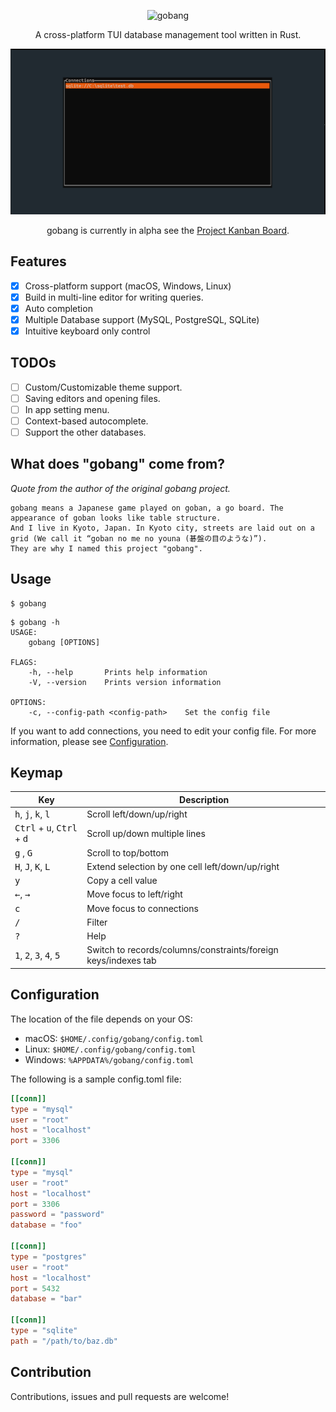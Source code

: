 <div align="center">

![gobang](../resources/logo.png)


A cross-platform TUI database management tool written in Rust.

<img src="gobang.gif"/>

gobang is currently in alpha see the [Project Kanban Board](https://github.com/users/andyslucky/projects/2).
</div>

## Features

- [X] Cross-platform support (macOS, Windows, Linux)
- [X] Build in multi-line editor for writing queries.
- [X] Auto completion
- [X] Multiple Database support (MySQL, PostgreSQL, SQLite)
- [X] Intuitive keyboard only control

## TODOs
- [ ] Custom/Customizable theme support.
- [ ] Saving editors and opening files.
- [ ] In app setting menu.
- [ ] Context-based autocomplete.
- [ ] Support the other databases.

## What does "gobang" come from?
*Quote from the author of the original gobang project.*

    gobang means a Japanese game played on goban, a go board. The appearance of goban looks like table structure. 
    And I live in Kyoto, Japan. In Kyoto city, streets are laid out on a grid (We call it “goban no me no youna (碁盤の目のような)”). 
    They are why I named this project "gobang".


[//]: # (## Installation)

[//]: # ()
[//]: # (### With Homebrew &#40;Linux, macOS&#41;)

[//]: # ()
[//]: # (If you’re using Homebrew or Linuxbrew, install the gobang formula:)

[//]: # ()
[//]: # (```)

[//]: # (brew install tako8ki/tap/gobang)

[//]: # (```)

[//]: # ()
[//]: # (### On Windows)

[//]: # ()
[//]: # (If you're a Windows Scoop user, then you can install gobang from the [official bucket]&#40;https://github.com/ScoopInstaller/Main/blob/master/bucket/gobang.json&#41;:)

[//]: # ()
[//]: # (```)

[//]: # (scoop install gobang)

[//]: # (```)

[//]: # ()
[//]: # (### On NetBSD)

[//]: # ()
[//]: # (If you're a NetBSD user, then you can install gobang from [pkgsrc]&#40;https://pkgsrc.se/databases/gobang&#41;:)

[//]: # ()
[//]: # (```)

[//]: # (pkgin install gobang)

[//]: # (```)

[//]: # ()
[//]: # (### With Cargo &#40;Linux, macOS, Windows&#41;)

[//]: # ()
[//]: # (If you already have a Rust environment set up, you can use the `cargo install` command:)

[//]: # ()
[//]: # (```)

[//]: # (cargo install --version 0.1.0-alpha.5 gobang)

[//]: # (```)

[//]: # ()
[//]: # (### From binaries &#40;Linux, macOS, Windows&#41;)

[//]: # ()
[//]: # (- Download the [latest release binary]&#40;https://github.com/TaKO8Ki/gobang/releases&#41; for your system)

[//]: # (- Set the `PATH` environment variable)

## Usage

```
$ gobang
```

```
$ gobang -h
USAGE:
    gobang [OPTIONS]

FLAGS:
    -h, --help       Prints help information
    -V, --version    Prints version information

OPTIONS:
    -c, --config-path <config-path>    Set the config file
```

If you want to add connections, you need to edit your config file. For more information, please see [Configuration](#Configuration).

## Keymap

| Key | Description |
| ---- | ---- |
| <kbd>h</kbd>, <kbd>j</kbd>, <kbd>k</kbd>, <kbd>l</kbd> | Scroll left/down/up/right |
| <kbd>Ctrl</kbd> + <kbd>u</kbd>, <kbd>Ctrl</kbd> + <kbd>d</kbd> | Scroll up/down multiple lines |
| <kbd>g</kbd> , <kbd>G</kbd> | Scroll to top/bottom |
| <kbd>H</kbd>, <kbd>J</kbd>, <kbd>K</kbd>, <kbd>L</kbd> | Extend selection by one cell left/down/up/right |
| <kbd>y</kbd> | Copy a cell value |
| <kbd>←</kbd>, <kbd>→</kbd> | Move focus to left/right |
| <kbd>c</kbd> | Move focus to connections |
| <kbd>/</kbd> | Filter |
| <kbd>?</kbd> | Help |
| <kbd>1</kbd>, <kbd>2</kbd>, <kbd>3</kbd>, <kbd>4</kbd>, <kbd>5</kbd> | Switch to records/columns/constraints/foreign keys/indexes tab |

## Configuration

The location of the file depends on your OS:

- macOS: `$HOME/.config/gobang/config.toml`
- Linux: `$HOME/.config/gobang/config.toml`
- Windows: `%APPDATA%/gobang/config.toml`

The following is a sample config.toml file:

```toml
[[conn]]
type = "mysql"
user = "root"
host = "localhost"
port = 3306

[[conn]]
type = "mysql"
user = "root"
host = "localhost"
port = 3306
password = "password"
database = "foo"

[[conn]]
type = "postgres"
user = "root"
host = "localhost"
port = 5432
database = "bar"

[[conn]]
type = "sqlite"
path = "/path/to/baz.db"
```

## Contribution

Contributions, issues and pull requests are welcome!
